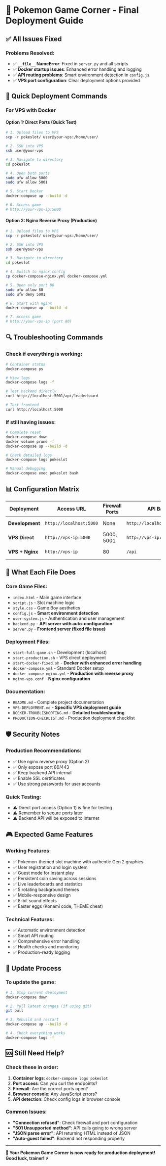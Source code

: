 # 🎰 Pokemon Game Corner - Final Deployment Guide

## ✅ **All Issues Fixed**

### **Problems Resolved**:
- ✅ **`__file__` NameError**: Fixed in `server.py` and all scripts
- ✅ **Docker startup issues**: Enhanced error handling and logging
- ✅ **API routing problems**: Smart environment detection in `config.js`
- ✅ **VPS port configuration**: Clear deployment options provided

## 🚀 **Quick Deployment Commands**

### **For VPS with Docker**

#### **Option 1: Direct Ports (Quick Test)**
```bash
# 1. Upload files to VPS
scp -r pokeslot/ user@your-vps:/home/user/

# 2. SSH into VPS
ssh user@your-vps

# 3. Navigate to directory
cd pokeslot

# 4. Open both ports
sudo ufw allow 5000
sudo ufw allow 5001

# 5. Start Docker
docker-compose up --build -d

# 6. Access game
# http://your-vps-ip:5000
```

#### **Option 2: Nginx Reverse Proxy (Production)**
```bash
# 1. Upload files to VPS
scp -r pokeslot/ user@your-vps:/home/user/

# 2. SSH into VPS  
ssh user@your-vps

# 3. Navigate to directory
cd pokeslot

# 4. Switch to nginx config
cp docker-compose-nginx.yml docker-compose.yml

# 5. Open only port 80
sudo ufw allow 80
sudo ufw deny 5001

# 6. Start with nginx
docker-compose up --build -d

# 7. Access game
# http://your-vps-ip (port 80)
```

## 🔍 **Troubleshooting Commands**

### **Check if everything is working**:
```bash
# Container status
docker-compose ps

# View logs
docker-compose logs -f

# Test backend directly
curl http://localhost:5001/api/leaderboard

# Test frontend
curl http://localhost:5000
```

### **If still having issues**:
```bash
# Complete reset
docker-compose down
docker volume prune -f
docker-compose up --build -d

# Check detailed logs
docker-compose logs pokeslot

# Manual debugging
docker-compose exec pokeslot bash
```

## 📊 **Configuration Matrix**

| Deployment | Access URL | Firewall Ports | API Base | Security |
|------------|------------|----------------|----------|----------|
| **Development** | `http://localhost:5000` | None | `http://localhost:5001/api` | Local only |
| **VPS Direct** | `http://vps-ip:5000` | 5000, 5001 | `http://vps-ip:5001/api` | Backend exposed |
| **VPS + Nginx** | `http://vps-ip` | 80 | `/api` | Backend internal |

## 🎯 **What Each File Does**

### **Core Game Files**:
- `index.html` - Main game interface
- `script.js` - Slot machine logic
- `style.css` - Game Boy aesthetics
- `config.js` - **Smart environment detection**
- `user-system.js` - Authentication and user management
- `backend.py` - **API server with auto-configuration**
- `server.py` - **Frontend server (fixed __file__ issue)**

### **Deployment Files**:
- `start-full-game.sh` - Development (localhost)
- `start-production.sh` - VPS direct deployment  
- `start-docker-fixed.sh` - **Docker with enhanced error handling**
- `docker-compose.yml` - Standard Docker setup
- `docker-compose-nginx.yml` - **Production with reverse proxy**
- `nginx-vps.conf` - **Nginx configuration**

### **Documentation**:
- `README.md` - Complete project documentation
- `VPS-DEPLOYMENT.md` - **Specific VPS deployment guide**
- `DOCKER-TROUBLESHOOTING.md` - **Detailed troubleshooting**
- `PRODUCTION-CHECKLIST.md` - Production deployment checklist

## 🛡️ **Security Notes**

### **Production Recommendations**:
- ✅ Use nginx reverse proxy (Option 2)
- ✅ Only expose port 80/443
- ✅ Keep backend API internal
- ✅ Enable SSL certificates
- ✅ Use strong passwords for user accounts

### **Quick Testing**:
- ⚠️ Direct port access (Option 1) is fine for testing
- ⚠️ Remember to secure ports later
- ⚠️ Backend API will be exposed to internet

## 🎮 **Expected Game Features**

### **Working Features**:
- ✅ Pokemon-themed slot machine with authentic Gen 2 graphics
- ✅ User registration and login system
- ✅ Guest mode for instant play
- ✅ Persistent coin saving across sessions
- ✅ Live leaderboards and statistics
- ✅ 5 rotating background themes
- ✅ Mobile-responsive design
- ✅ 8-bit sound effects
- ✅ Easter eggs (Konami code, THEME cheat)

### **Technical Features**:
- ✅ Automatic environment detection
- ✅ Smart API routing
- ✅ Comprehensive error handling
- ✅ Health checks and monitoring
- ✅ Production-ready logging

## 🔄 **Update Process**

### **To update the game**:
```bash
# 1. Stop current deployment
docker-compose down

# 2. Pull latest changes (if using git)
git pull

# 3. Rebuild and restart
docker-compose up --build -d

# 4. Check everything works
docker-compose logs -f
```

## 🆘 **Still Need Help?**

### **Check these in order**:
1. **Container logs**: `docker-compose logs pokeslot`
2. **Port access**: Can you curl the endpoints?
3. **Firewall**: Are the correct ports open?
4. **Browser console**: Any JavaScript errors?
5. **API detection**: Check config logs in browser console

### **Common Issues**:
- **"Connection refused"**: Check firewall and port configuration
- **"501 Unsupported method"**: API calls going to wrong server
- **"JSON parse error"**: API returning HTML instead of JSON
- **"Auto-guest failed"**: Backend not responding properly

---

**🎰 Your Pokemon Game Corner is now ready for production deployment! Good luck, trainer! ⚡**